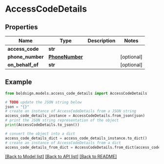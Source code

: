# AccessCodeDetails


## Properties

Name | Type | Description | Notes
------------ | ------------- | ------------- | -------------
**access_code** | **str** |  | 
**phone_number** | [**PhoneNumber**](PhoneNumber.md) |  | [optional] 
**on_behalf_of** | **str** |  | [optional] 

## Example

```python
from boldsign.models.access_code_details import AccessCodeDetails

# TODO update the JSON string below
json = "{}"
# create an instance of AccessCodeDetails from a JSON string
access_code_details_instance = AccessCodeDetails.from_json(json)
# print the JSON string representation of the object
print(AccessCodeDetails.to_json())

# convert the object into a dict
access_code_details_dict = access_code_details_instance.to_dict()
# create an instance of AccessCodeDetails from a dict
access_code_details_from_dict = AccessCodeDetails.from_dict(access_code_details_dict)
```
[[Back to Model list]](../README.md#documentation-for-models) [[Back to API list]](../README.md#documentation-for-api-endpoints) [[Back to README]](../README.md)



